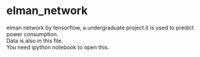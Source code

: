 # elman_network
elman network by tensorflow, a undergraduate project.it is used to predict power consumption.   
Data is also in this file.    
You need ipython notebook to open this.     

